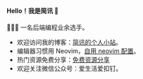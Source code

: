 #### Hello！我是简讯 👋

🧑🏻‍💻 一名后端编程业余选手。

- 欢迎访问我的博客：[简讯的个人小站](https://lijianxun.top/)。
- 编辑器习惯用 Neovim，[自用 neovim 配置](https://github.com/alpha87/nvim)。
- 热门资源免费分享：[免费资源分享](https://ewfaq06njeu.feishu.cn/wiki/DI0Sw122hiU5HvkupuzczTVwnXc)
- 欢迎关注微信公众号：爱生活爱扣钉。

